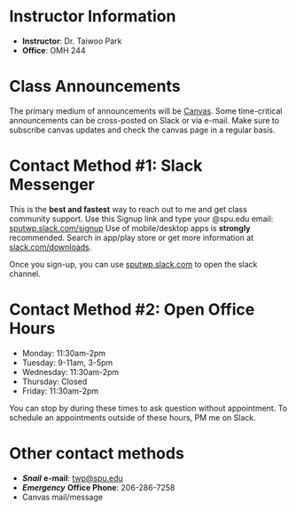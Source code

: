 # Instructor Information
* **Instructor**: Dr. Taiwoo Park
* **Office**: OMH 244

# Class Announcements
The primary medium of announcements will be [Canvas](https://canvas.spu.edu). Some time-critical announcements can be cross-posted on Slack or via e-mail. Make sure to subscribe canvas updates and check the canvas page in a regular basis.

# Contact Method #1: Slack Messenger
This is the **best and fastest** way to reach out to me and get class community support. Use this Signup link and type your @spu.edu email: [sputwp.slack.com/signup](https://sputwp.slack.com/signup) Use of mobile/desktop apps is **strongly** recommended. Search in app/play store or get more information at [slack.com/downloads](https://slack.com/downloads/).

Once you sign-up, you can use [sputwp.slack.com](http://sputwp.slack.com) to open the slack channel.

# Contact Method #2: Open Office Hours
* Monday: 11:30am-2pm
* Tuesday: 9-11am, 3-5pm
* Wednesday: 11:30am-2pm
* Thursday: Closed
* Friday: 11:30am-2pm

You can stop by during these times to ask question without appointment. To schedule an appointments outside of these hours, PM me on Slack.

# Other contact methods
* ***Snail*** **e-mail**: [twp@spu.edu](mailto:twp@spu.edu)
* ***Emergency*** **Office Phone**: 206-286-7258
* Canvas mail/message

